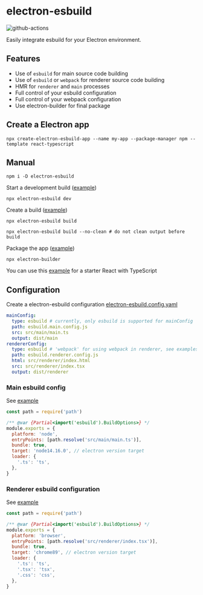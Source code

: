 # electron-esbuild

![github-actions](https://github.com/Kiyozz/electron-esbuild/workflows/CI/badge.svg)

Easily integrate esbuild for your Electron environment.

## Features

- Use of `esbuild` for main source code building
- Use of `esbuild` or `webpack` for renderer source code building
- HMR for `renderer` and `main` processes
- Full control of your esbuild configuration
- Full control of your webpack configuration
- Use electron-builder for final package

## Create a Electron app

```shell
npx create-electron-esbuild-app --name my-app --package-manager npm --template react-typescript
```

## Manual

```shell
npm i -D electron-esbuild
```

Start a development build ([example](examples/react-typescript))

```shell
npx electron-esbuild dev
```

Create a build ([example](examples/react-typescript))

```shell
npx electron-esbuild build
```

```shell
npx electron-esbuild build --no-clean # do not clean output before build
```

Package the app ([example](examples/react-typescript))

```shell
npx electron-builder
```

You can use this [example](examples/react-typescript) for a starter React with TypeScript

## Configuration

Create a electron-esbuild configuration [electron-esbuild.config.yaml](examples/react-typescript/electron-esbuild.config.yaml)

```yaml
mainConfig:
  type: esbuild # currently, only esbuild is supported for mainConfig
  path: esbuild.main.config.js
  src: src/main/main.ts
  output: dist/main
rendererConfig:
  type: esbuild # 'webpack' for using webpack in renderer, see examples/react-typescript-webpack
  path: esbuild.renderer.config.js
  html: src/renderer/index.html
  src: src/renderer/index.tsx
  output: dist/renderer
```

### Main esbuild config

See [example](examples/react-typescript/esbuild.main.config.js)

```javascript
const path = require('path')

/** @var {Partial<import('esbuild').BuildOptions>} */
module.exports = {
  platform: 'node',
  entryPoints: [path.resolve('src/main/main.ts')],
  bundle: true,
  target: 'node14.16.0', // electron version target
  loader: {
    '.ts': 'ts',
  },
}
```

### Renderer esbuild configuration

See [example](examples/react-typescript/esbuild.renderer.config.js)

```javascript
const path = require('path')

/** @var {Partial<import('esbuild').BuildOptions>} */
module.exports = {
  platform: 'browser',
  entryPoints: [path.resolve('src/renderer/index.tsx')],
  bundle: true,
  target: 'chrome89', // electron version target
  loader: {
    '.ts': 'ts',
    '.tsx': 'tsx',
    '.css': 'css',
  },
}
```
